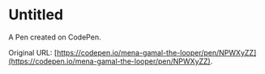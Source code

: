 # Untitled

A Pen created on CodePen.

Original URL: [https://codepen.io/mena-gamal-the-looper/pen/NPWXyZZ](https://codepen.io/mena-gamal-the-looper/pen/NPWXyZZ).


